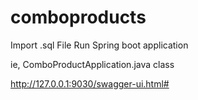 # comboproducts

Import .sql File
Run Spring boot application 

ie, ComboProductApplication.java class

http://127.0.0.1:9030/swagger-ui.html#
